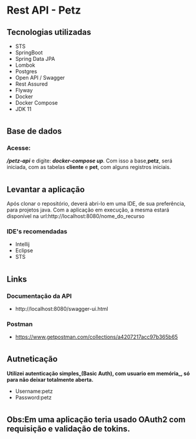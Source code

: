 # Rest API - Petz
## Tecnologias utilizadas
* STS
* SpringBoot
* Spring Data JPA
* Lombok
* Postgres
* Open API / Swagger
* Rest Assured
* Flyway
* Docker
* Docker Compose
* JDK 11
#
## Base de dados
### Acesse:
_**/petz-api**_ e digite: _**docker-compose up**_. 
Com isso a base,**petz**, será iniciada, com as tabelas **cliente** e **pet**, com alguns registros iniciais.
#
## Levantar a aplicação 
Após clonar o repositório, deverá abri-lo em uma IDE, de sua preferência, para projetos java.
Com a aplicação em execução, a mesma estará disponível na url:http://localhost:8080/nome_do_recurso
### IDE's recomendadas
* Intellij
* Eclipse
* STS
#
## Links
### Documentação da API
* http://localhost:8080/swagger-ui.html
### Postman
* https://www.getpostman.com/collections/a4207217acc97b365b65
#
## Autneticação
**Utilizei autenticação simples_(Basic Auth), com usuario em memória_, só para não deixar totalmente aberta.**
* Username:petz 
* Password:petz
#
## Obs:Em uma aplicação teria usado OAuth2 com requisição e validação de tokins.
